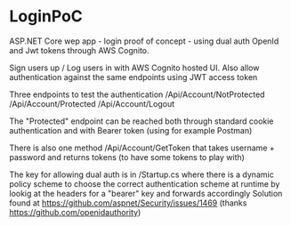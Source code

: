 # LoginPoC
ASP.NET Core wep app - login proof of concept - using dual auth OpenId and Jwt tokens through AWS Cognito.


Sign users up / Log users in with AWS Cognito hosted UI.
Also allow authentication against the same endpoints using JWT access token 




Three endpoints to test the authentication
/Api/Account/NotProtected
/Api/Account/Protected
/Api/Account/Logout


The "Protected" endpoint can be reached both through standard cookie authentication and with Bearer token (using for example Postman)

There is also one method /Api/Account/GetToken that takes username + password and returns tokens (to have some tokens to play with)


The key for allowing dual auth is in /Startup.cs where there is a dynamic policy scheme to choose the correct authentication scheme at runtime by lookig at the headers for a "bearer" key and forwards accordingly
Solution found at https://github.com/aspnet/Security/issues/1469 (thanks https://github.com/openidauthority)


